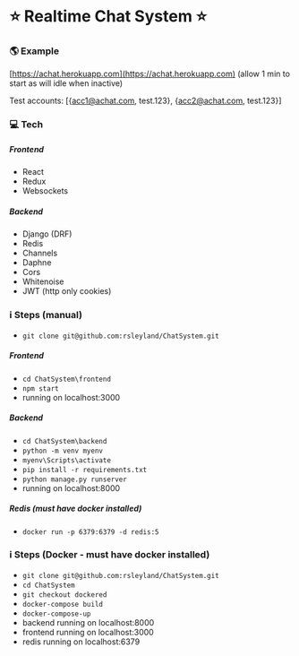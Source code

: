 # :star: Realtime Chat System :star:

### :earth_americas: Example
[https://achat.herokuapp.com](https://achat.herokuapp.com)  (allow 1 min to start as will idle when inactive)

Test accounts: [{acc1@achat.com, test.123}, {acc2@achat.com, test.123}]

### :computer: Tech
##### Frontend
- React
- Redux
- Websockets

##### Backend
- Django (DRF)
- Redis
- Channels
- Daphne
- Cors
- Whitenoise
- JWT (http only cookies)

### :information_source: Steps (manual)

- ```git clone git@github.com:rsleyland/ChatSystem.git```

##### Frontend
- ```cd ChatSystem\frontend```
- ```npm start```
- running on localhost:3000

##### Backend

- ```cd ChatSystem\backend```
- ```python -m venv myenv```
- ```myenv\Scripts\activate```
- ```pip install -r requirements.txt```
- ```python manage.py runserver```
- running on localhost:8000

##### Redis (must have docker installed)
- ```docker run -p 6379:6379 -d redis:5```


### :information_source: Steps (Docker - must have docker installed)

- ```git clone git@github.com:rsleyland/ChatSystem.git```
- ```cd ChatSystem```
- ```git checkout dockered```
- ```docker-compose build```
- ```docker-compose-up```
- backend running on localhost:8000
- frontend running on localhost:3000
- redis running on localhost:6379
